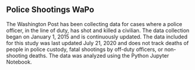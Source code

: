## Police Shootings WaPo
The Washington Post has been collecting data for cases where a police officer, in the line of duty, has shot and killed a civilian. The data collection began on January 1, 2015 and is continuously updated. The data included for this study was last updated July 21, 2020 and does not track deaths of people in police custody, fatal shootings by off-duty officers, or non-shooting deaths. The data was analyzed using the Python Jupyter Notebook.
